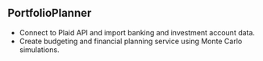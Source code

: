 ## PortfolioPlanner
- Connect to Plaid API and import banking and investment account data.
- Create budgeting and financial planning service using Monte Carlo simulations.
